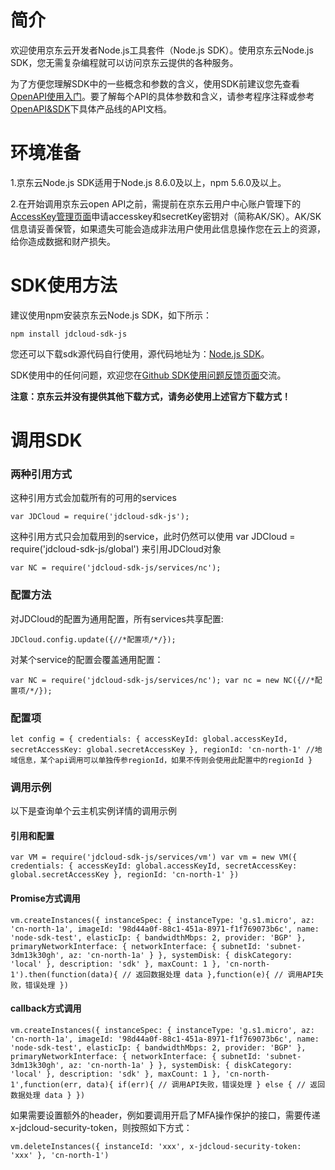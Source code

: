 
# 简介 #

欢迎使用京东云开发者Node.js工具套件（Node.js SDK）。使用京东云Node.js SDK，您无需复杂编程就可以访问京东云提供的各种服务。

为了方便您理解SDK中的一些概念和参数的含义，使用SDK前建议您先查看[OpenAPI使用入门](../../API/Common-Declaration/Introduction.md )。要了解每个API的具体参数和含义，请参考程序注释或参考[OpenAPI&SDK](https://www.jdcloud.com/help/faq?act=3)下具体产品线的API文档。


# 环境准备 #

1.京东云Node.js SDK适用于Node.js 8.6.0及以上，npm 5.6.0及以上。

2.在开始调用京东云open API之前，需提前在京东云用户中心账户管理下的[AccessKey管理页面](https://uc.jdcloud.com/accesskey/index)申请accesskey和secretKey密钥对（简称AK/SK）。AK/SK信息请妥善保管，如果遗失可能会造成非法用户使用此信息操作您在云上的资源，给你造成数据和财产损失。


# SDK使用方法 #

建议使用npm安装京东云Node.js SDK，如下所示：

	npm install jdcloud-sdk-js

您还可以下载sdk源代码自行使用，源代码地址为：[Node.js SDK](https://github.com/jdcloud-api/jdcloud-sdk-nodejs)。

SDK使用中的任何问题，欢迎您在[Github SDK使用问题反馈页面](https://github.com/jdcloud-api/jdcloud-sdk-nodejs/issues)交流。

**注意：京东云并没有提供其他下载方式，请务必使用上述官方下载方式！**



 
# 调用SDK #


### 两种引用方式 ###

这种引用方式会加载所有的可用的services

	var JDCloud = require('jdcloud-sdk-js');

这种引用方式只会加载用到的service，此时仍然可以使用 var JDCloud = require('jdcloud-sdk-js/global') 来引用JDCloud对象

	var NC = require('jdcloud-sdk-js/services/nc');


### 配置方法  ###

对JDCloud的配置为通用配置，所有services共享配置:

	JDCloud.config.update({//*配置项/*/});

对某个service的配置会覆盖通用配置：

	var NC = require('jdcloud-sdk-js/services/nc'); var nc = new NC({//*配置项/*/});


### 配置项 ###

	let config = { credentials: { accessKeyId: global.accessKeyId, secretAccessKey: global.secretAccessKey }, regionId: 'cn-north-1' //地域信息，某个api调用可以单独传参regionId，如果不传则会使用此配置中的regionId }


### 调用示例 ###

以下是查询单个云主机实例详情的调用示例


####  引用和配置  ####

	var VM = require('jdcloud-sdk-js/services/vm') var vm = new VM({ credentials: { accessKeyId: global.accessKeyId, secretAccessKey: global.secretAccessKey }, regionId: 'cn-north-1' })



#### Promise方式调用 #### 

	vm.createInstances({ instanceSpec: { instanceType: 'g.s1.micro', az: 'cn-north-1a', imageId: '98d44a0f-88c1-451a-8971-f1f769073b6c', name: 'node-sdk-test', elasticIp: { bandwidthMbps: 2, provider: 'BGP' }, primaryNetworkInterface: { networkInterface: { subnetId: 'subnet-3dm13k30gh', az: 'cn-north-1a' } }, systemDisk: { diskCategory: 'local' }, description: 'sdk' }, maxCount: 1 }, 'cn-north-1').then(function(data){ // 返回数据处理 data },function(e){ // 调用API失败，错误处理 })



#### callback方式调用 #### 

	vm.createInstances({ instanceSpec: { instanceType: 'g.s1.micro', az: 'cn-north-1a', imageId: '98d44a0f-88c1-451a-8971-f1f769073b6c', name: 'node-sdk-test', elasticIp: { bandwidthMbps: 2, provider: 'BGP' }, primaryNetworkInterface: { networkInterface: { subnetId: 'subnet-3dm13k30gh', az: 'cn-north-1a' } }, systemDisk: { diskCategory: 'local' }, description: 'sdk' }, maxCount: 1 }, 'cn-north-1',function(err, data){ if(err){ // 调用API失败，错误处理 } else { // 返回数据处理 data } })

如果需要设置额外的header，例如要调用开启了MFA操作保护的接口，需要传递x-jdcloud-security-token，则按照如下方式：

	vm.deleteInstances({ instanceId: 'xxx', x-jdcloud-security-token: 'xxx' }, 'cn-north-1')	



